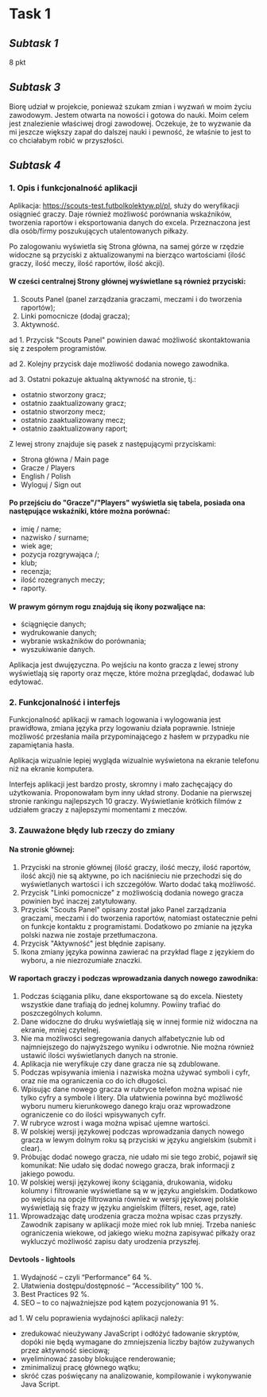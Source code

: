 # Task 1


## *Subtask 1*

8 pkt

## *Subtask 3*

Biorę udział w projekcie, ponieważ szukam zmian i wyzwań w moim życiu zawodowym. Jestem otwarta na nowości i gotowa do nauki. Moim celem jest znalezienie właściwej drogi zawodowej. Oczekuje, że to wyzwanie da mi jeszcze większy zapał do dalszej nauki i pewność, że właśnie to jest to co chciałabym robić w przyszłości.

## *Subtask 4*

### 1. Opis i funkcjonalność aplikacji

Aplikacja:  https://scouts-test.futbolkolektyw.pl/pl, służy do weryfikacji osiągnieć graczy. Daje również możliwość porównania wskaźników, tworzenia raportów 
i eksportowania danych do excela. Przeznaczona jest dla osób/firmy poszukujących utalentowanych piłkaży.

Po zalogowaniu wyświetla się Strona główna, na samej górze w rzędzie widoczne są przyciski z aktualizowanymi na bierząco wartościami (ilość graczy, ilość meczy, ilość raportów, ilość akcji).

#### W cześci centralnej Strony głównej wyświetlane są również przyciski:
1. Scouts Panel (panel zarządzania graczami, meczami i do tworzenia raportów);
2. Linki pomocnicze (dodaj gracza);
3. Aktywność.

ad 1. Przycisk "Scouts Panel" powinien dawać możliwość skontaktowania się z zespołem programistów.

ad 2. Kolejny przycisk daje możliwość dodania nowego zawodnika.

ad 3. Ostatni pokazuje aktualną aktywność na stronie, tj.:
  * ostatnio stworzony gracz;
  * ostatnio zaaktualizowany gracz;
  * ostatnio stworzony mecz;
  * ostatnio zaaktualizowany mecz;
  * ostatnio zaaktualizowany raport;

Z lewej strony znajduje się pasek z następującymi przyciskami:
* Strona główna / Main page
* Gracze / Players
* English / Polish
* Wyloguj / Sign out


#### Po przejściu do "Gracze"/"Players" wyświetla się tabela, posiada ona następujące wskaźniki, które można porównać:
  * imię / name;
  * nazwisko / surname;
  * wiek age;
  * pozycja rozgrywająca /;
  * klub;
  * recenzja;
  * ilość rozegranych meczy;
  * raporty.


#### W prawym górnym rogu znajdują się ikony pozwaljące na:
  * ściągnięcie danych;
  * wydrukowanie danych;
  * wybranie wskaźników do porównania;
  * wyszukiwanie danych.
  
Aplikacja jest dwujęzyczna.
Po wejściu na konto gracza z lewej strony wyświetlają się raporty oraz męcze, które można przeglądać, dodawać lub edytować.

### 2. Funkcjonalność i interfejs

Funkcjonalność aplikacji w ramach logowania i wylogowania jest prawidłowa, zmiana języka przy logowaniu działa poprawnie. Istnieje możliwość przesłania maila przypominającego z hasłem w przypadku nie zapamiętania hasła.

Aplikacja wizualnie lepiej wygląda wizualnie wyświetona na ekranie telefonu niż na ekranie komputera.

Interfejs aplikacji jest bardzo prosty, skromny i mało zachęcający do użytkowania. Proponowałam bym inny układ strony. Dodanie na pierwszej stronie rankingu najlepszych 10 graczy. Wyświetlanie krótkich filmów z udziałem graczy z najlepszymi momentami z meczów. 

### 3. Zauważone błędy lub rzeczy do zmiany

#### Na stronie głównej:
1. Przyciski na stronie głównej (ilość graczy, ilość meczy, ilość raportów, ilość akcji) nie są aktywne, po ich naciśnieciu nie przechodzi się do wyświetlanych wartości i ich szczegółów. Warto dodać taką możliwość.
2. Przycisk "Linki pomocnicze" z możliwością dodania nowego gracza powinien być inaczej zatytułowany.
3. Przycisk "Scouts Panel" opisany został jako Panel zarządzania graczami, meczami i do tworzenia raportów, natomiast ostatecznie pełni on funkcje kontaktu z programistami. Dodatkowo po zmianie na języka polski nazwa nie zostaje przetłumaczona.
4. Przycisk "Aktywność" jest błędnie zapisany.
5. Ikona zmiany  języka powinna zawierać na przykład flage z językiem do wyboru, a nie niezrozumiałe znaczki.

####  W raportach graczy i podczas wprowadzania danych nowego zawodnika:
1. Podczas ściągania pliku, dane eksportowane są do excela. Niestety wszystkie dane trafiają do jednej kolumny. Powiiny trafiać do poszczególnych kolumn. 
2. Dane widoczne do druku wyświetlają się w innej formie niż widoczna na ekranie, mniej czytelnej.
3. Nie ma możliwości segregowania danych alfabetycznie lub od najmniejszego do najwyższego wyniku i odwrotnie. Nie można również ustawić ilości wyświetlanych danych na stronie.
4. Aplikacja nie weryfikuje czy dane gracza nie są zdublowane.
5. Podczas wpisywania imienia i nazwiska można używać symboli i cyfr, oraz nie ma ograniczenia co do ich długości.
6. Wpisując dane nowego gracza w rubryce telefon można wpisać nie tylko cyfry a symbole i litery. Dla ułatwienia powinna być możliwość wyboru numeru kierunkowego danego kraju oraz wprowadzone ograniczenie co do ilości wpisywanych cyfr.
7. W rubryce wzrost i waga można wpisać ujemne wartości.
8. W polskiej wersji językowej podczas wprowadzania danych nowego gracza w lewym dolnym roku są przyciski w języku angielskim (submit i clear).
9. Próbując dodać nowego gracza, nie udało mi sie tego zrobić, pojawił się komunikat: Nie udało się dodać nowego gracza, brak informacji z jakiego powodu.
10. W polskiej wersji językowej ikony ściągania, drukowania, widoku kolumny i filtrowanie wyświetlane są w w języku angielskim. Dodatkowo po wejściu na opcje filtrowania również w wersji językowej polskie wyświetlają się frazy w języku angielskim (filters, reset, age, rate)
11. Wprowadzając datę urodzenia gracza można wpisac czas przyszły. Zawodnik zapisany w aplikacji może mieć rok lub mniej. Trzeba nanieśc ograniczenia wiekowe, od jakiego wieku można zapisywać piłkaży oraz wykluczyć możliwość zapisu daty urodzenia przyszłej. 


#### Devtools - lightools

1. Wydajność – czyli “Performance” 64 %.
2. Ułatwienia dostępu/dostępność – “Accessibility”  100 %.
3. Best Practices 92 %.
4. SEO – to co najważniejsze pod kątem pozycjonowania 91 %.

ad 1.  W celu poprawienia wydajności aplikacji należy:
* zredukować nieużywany JavaScript i odłóżyć ładowanie skryptów, dopóki nie będą wymagane do zmniejszenia liczby bajtów zużywanych przez aktywność sieciową;
* wyeliminować zasoby blokujące renderowanie;
* zminimalizuj pracę głównego wątku;
* skróć czas poświęcany na analizowanie, kompilowanie i wykonywanie Java Script.




